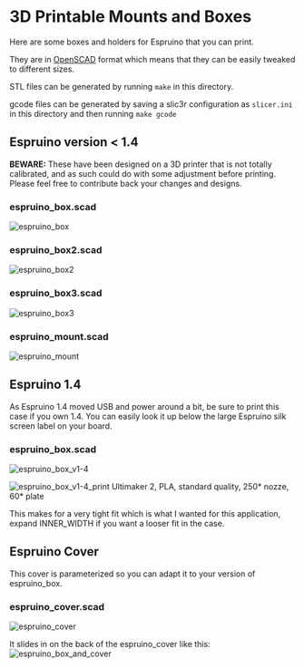 3D Printable Mounts and Boxes
=========================

Here are some boxes and holders for Espruino that you can print.

They are in [OpenSCAD](http://www.openscad.org/) format which means that they can be easily tweaked to different sizes.

STL files can be generated by running `make` in this directory. 

gcode files can be generated by saving a slic3r configuration as `slicer.ini` 
in this directory and then running `make gcode`


## Espruino version < 1.4

**BEWARE:** These have been designed on a 3D printer that is not totally calibrated, and as such could do with some adjustment before printing. Please feel free to contribute back your changes and designs.

### espruino_box.scad
![espruino_box](espruino_box.png)

### espruino_box2.scad
![espruino_box2](espruino_box2.png)

### espruino_box3.scad
![espruino_box3](espruino_box3.png)

### espruino_mount.scad
![espruino_mount](espruino_mount.png)

## Espruino 1.4
As Espruino 1.4 moved USB and power around a bit, be sure to print this case if you own 1.4. You can easily look it up below the large Espruino silk screen label on your board.

### espruino_box.scad
![espruino_box_v1-4](espruino_box_v1-4.png)

![espruino_box_v1-4_print](prints/espruino_box_v1-4_print.png)
Ultimaker 2, PLA, standard quality, 250* nozze, 60* plate

This makes for a very tight fit which is what I wanted for this application, expand INNER_WIDTH if you want a looser fit in the case.

## Espruino Cover
This cover is parameterized so you can adapt it to your version of espruino_box.

### espruino_cover.scad
![espruino_cover](espruino_cover.png)

It slides in on the back of the espruino_cover like this:
![espruino_box_and_cover](espruino_box_and_cover.png)